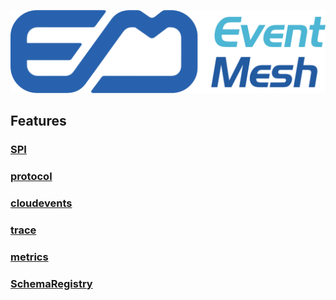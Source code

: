 ![logo](../../docs/images/logo2.png)
## Features

### [SPI](features/spi.md)

### [protocol](instructions/eventmesh-runtime-protocol.md)

### [cloudevents](features/eventmesh-cloudevents-sdk-binding.md)

### [trace](features/eventmesh-trace-design.md)

### [metrics](features/eventmesh-metrics-export-design.md)

### [SchemaRegistry](features/eventmesh-schemaregistry-design.md)
